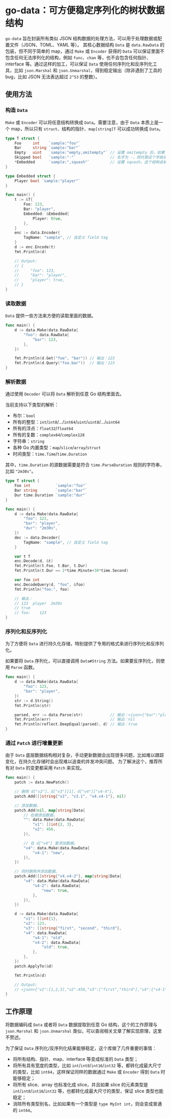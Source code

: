 # go-data：可方便稳定序列化的树状数据结构 #

`go-data` 旨在封装所有类似 JSON 结构数据的处理方法，可以用于处理数据或配置文件（JSON、TOML、YAML 等）。
其核心数据结构 `Data` 是 `data.RawData` 的包装，但不同于简单的 map，通过 `Make` 或 `Encoder` 获得的 `Data` 可以保证里面不包含任何无法序列化的结构，例如 `func`、`chan` 等，也不会包含任何指针、interface 等。通过这样的加工，可以保证 `Data` 使用任何序列化和反序列化工具，比如 `json.Marshal` 和 `json.Unmarshal`，得到稳定输出（除非遇到了工具的 bug，比如 JSON 无法表达超过 `2^53` 的整数）。

## 使用方法 ##

### 构造 `Data` ###

`Make` 或 `Encoder` 可以将任意结构转换成 `Data`。需要注意，由于 `Data` 本质上是一个 map，所以只有 `struct`、结构的指针、`map[string]T` 可以成功转换成 `Data`。

```go
type T struct {
    Foo     int    `sample:"foo"`
    Bar     string `sample:"bar"`
    Empty   uint   `sample:"empty,omitempty"` // 设置 omitempty 后，如果 Empty 未设置值则不会被放入 Data
    Skipped bool   `sample:"-"`               // 名字为 -，则代表这个字段会被忽略
    *Embedded      `sample:",squash"`         // 设置 squash，这个结构会被展开（inline）到上层结构中去
}

type Embedded struct {
    Player bool `sample:"player"`
}

func main() {
    t := &T{
        Foo: 123,
        Bar: "player",
        Embedded: &Embedded{
            Player: true,
        },
    }
    enc := data.Encoder{
        TagName: "sample", // 自定义 field tag
    }
    d := enc.Encode(t)
    fmt.Println(d)

    // Output:
    // {
    //     "foo": 123,
    //     "bar": "player",
    //     "player": true,
    // }
}
```

### 读取数据 ###

`Data` 提供一些方法来方便的读取里面的数据。

```go
func main() {
    d := data.Make(data.RawData{
        "foo": data.RawData{
            "bar": 123,
        },
    })

    fmt.Println(d.Get("foo", "bar")) // 输出：123
    fmt.Println(d.Query("foo.bar"))  // 输出：123
}
```

### 解析数据 ###

通过使用 `Decoder` 可以将 `Data` 解析到任意 Go 结构里面去。

当前支持以下类型的解析：

* 布尔：`bool`
* 所有的整型：`int`/`int8`/.../`int64`/`uint`/`uint8`/.../`uint64`
* 所有的浮点：`float32`/`float64`
* 所有的复数：`complex64`/`complex128`
* 字符串：`string`
* 各种 Go 内置类型：`map`/`slice`/`array`/`struct`
* 时间类型：`time.Time`/`time.Duration`

其中，`time.Duration` 的源数据需要是符合 `time.ParseDuration` 规则的字符串，比如 `"2m30s"`。

```go
type T struct {
    Foo int           `sample:"foo"`
    Bar string        `sample:"bar"`
    Dur time.Duration `sample:"dur"`
}

func main() {
    d := data.Make(data.RawData{
        "foo": 123,
        "bar": "player",
        "dur": "2m30s",
    })
    dec := data.Decoder{
        TagName: "sample", // 自定义 field tag
    }

    var t T
    enc.Decode(d, &t)
    fmt.Println(t.Foo, t.Bar, t.Dur)
    fmt.Println(t.Dur == 2*time.Minute+30*time.Second)

    var foo int
    enc.DecodeQuery(d, "foo", &foo)
    fmt.Println("foo:", foo)

    // 输出：
    // 123  player  2m30s
    // true
    // foo:    123
}
```

### 序列化和反序列化 ###

为了方便将 `Data` 进行持久化存储，特别提供了专用的格式来进行序列化和反序列化。

如果要将 `Data` 序列化，可以直接调用 `Data#String` 方法。如果要反序列化，则使用 `Parse` 函数。

```go
func main() {
    d := data.Make(data.RawData{
        "foo": 123,
        "bar": "player",
    })
    str := d.String()
    fmt.Println(str)

    parsed, err := data.Parse(str)            // 输出：<json>{"bar":"player","foo":123}
    fmt.Println(err)                          // 输出：nil
    fmt.Println(reflect.DeepEqual(parsed), d) // 输出：true
}
```

### 通过 `Patch` 进行增量更新 ###

由于 `Data` 底层数据结构相对复杂，手动更新数据会出现很多问题，比如难以跟踪变化，在持久化存储时会出现难以追查的并发冲突问题。
为了解决这个，推荐所有对 `Data` 的变更都采用 `Patch` 来实现。

```go
func main() {
    patch := data.NewPatch()

    // 删除 d["v2"]、d["v3"][1]、d["v4"]["v4-4"]。
    patch.Add([]string{"v2", "v3.1", "v4.v4-1"}, nil)

    // 添加数据。
    patch.Add(nil, map[string]Data{
        // 在根添加数据。
        "": data.Make(data.RawData{
            "v1": []int{2, 3},
            "v2": 456,
        }),

        // 在 d["v4"] 里添加数据。
        "v4": data.Make(data.RawData{
            "v4-1": "new",
        }),
    })

    // 同时删除并添加数据。
    patch.Add([]string{"v4.v4-2"}, map[string]Data{
        "v4": data.Make(data.RawData{
            "v4-2": data.RawData{
                "new": true,
            },
        }),
    })

    d := data.Make(data.RawData{
        "v1": []int{1},
        "v2": 123,
        "v3": []string{"first", "second", "third"},
        "v4": data.RawData{
            "v4-1": "old",
            "v4-2": data.RawData{
                "old": true,
            },
        },
    })
    patch.ApplyTo(&d)

    fmt.Println(d)

    // Output:
    // <json>{"v1":[1,2,3],"v2":456,"v3":["first","third"],"v4":{"v4-1":"new","v4-2":{"new":true}}}
}
```

## 工作原理 ##

将数据编码成 `Data` 或者将 `Data` 数据提取到任意 Go 结构，这个的工作原理与 `json.Marshal` 和 `json.Unmarshal` 类似，可以查阅相关文章了解实现原理，这里不赘述。

为了保证 `Data` 序列化/反序列化结果能够稳定，这个库做了几件重要的事情：

* 将所有结构、指针、map、interface 等变成标准的 `Data` 类型；
* 将所有具有宽度的类型，比如 `int`/`int8`/`int16`/`int32` 等，都转化成最大尺寸的类型，比如 `int64`，这样保证同样的数据通过 `Make` 或 `Encoder` 得到 `Data` 时能够稳定；
* 将所有 slice、array 也标准化成 slice，并且如果 slice 的元素类型是 `int`/`int8`/`int16`/`int32` 等，也都转化成最大尺寸的类型，保证 slice 类型也能稳定；
* 消除所有类型别名，比如如果有一个类型是 `type MyInt int`，则会变成普通的 `int64`。
